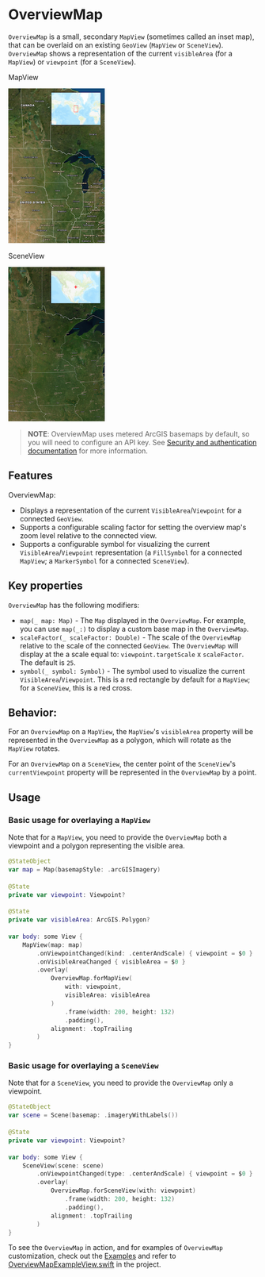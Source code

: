 # OverviewMap

`OverviewMap` is a small, secondary `MapView` (sometimes called an inset map), that can be overlaid on an existing `GeoView` (`MapView` or `SceneView`). `OverviewMap` shows a representation of the current `visibleArea` (for a `MapView`) or `viewpoint` (for a `SceneView`).

MapView

![OverviewMap - MapView](./OverviewMap_MapView.png)

SceneView

![OverviewMap - SceneView](./OverviewMap_SceneView.png)


> **NOTE**: OverviewMap uses metered ArcGIS basemaps by default, so you will need to configure an API key. See [Security and authentication documentation](https://developers.arcgis.com/documentation/mapping-apis-and-services/security/#api-keys) for more information.

## Features

OverviewMap:

- Displays a representation of the current `VisibleArea`/`Viewpoint` for a connected `GeoView`.
- Supports a configurable scaling factor for setting the overview map's zoom level relative to the connected view.
- Supports a configurable symbol for visualizing the current `VisibleArea`/`Viewpoint` representation (a `FillSymbol` for a connected `MapView`; a `MarkerSymbol` for a connected `SceneView`).

## Key properties

`OverviewMap` has the following modifiers:

- `map(_ map: Map)` - The `Map` displayed in the `OverviewMap`. For example, you can use `map(_:)` to display a custom base map in the `OverviewMap`.
- `scaleFactor(_ scaleFactor: Double)` - The scale of the `OverviewMap` relative to the scale of the connected `GeoView`. The `OverviewMap` will display at the a scale equal to: `viewpoint.targetScale` x `scaleFactor`. The default is `25`.
- `symbol(_ symbol: Symbol)` - The symbol used to visualize the current `VisibleArea`/`Viewpoint`. This is a red rectangle by default for a `MapView`; for a `SceneView`, this is a red cross.

## Behavior:

For an `OverviewMap` on a `MapView`, the `MapView`'s `visibleArea` property will be represented in the `OverviewMap` as a polygon, which will rotate as the `MapView` rotates. 

For an `OverviewMap` on a `SceneView`, the center point of the `SceneView`'s `currentViewpoint` property will be represented in the `OverviewMap` by a point. 

## Usage

### Basic usage for overlaying a `MapView`

Note that for a `MapView`, you need to provide the `OverviewMap` both a viewpoint and a polygon representing the visible area.

```swift
@StateObject
var map = Map(basemapStyle: .arcGISImagery)
    
@State
private var viewpoint: Viewpoint?

@State
private var visibleArea: ArcGIS.Polygon?

var body: some View {
    MapView(map: map)
        .onViewpointChanged(kind: .centerAndScale) { viewpoint = $0 }
        .onVisibleAreaChanged { visibleArea = $0 }
        .overlay(
            OverviewMap.forMapView(
                with: viewpoint,
                visibleArea: visibleArea
            )
                .frame(width: 200, height: 132)
                .padding(),
            alignment: .topTrailing
        )
}
```

### Basic usage for overlaying a `SceneView`

Note that for a `SceneView`, you need to provide the `OverviewMap` only a viewpoint.

```swift
@StateObject
var scene = Scene(basemap: .imageryWithLabels())
    
@State
private var viewpoint: Viewpoint?

var body: some View {
    SceneView(scene: scene)
        .onViewpointChanged(type: .centerAndScale) { viewpoint = $0 }
        .overlay(
            OverviewMap.forSceneView(with: viewpoint)
                .frame(width: 200, height: 132)
                .padding(),
            alignment: .topTrailing
        )
}
```

To see the `OverviewMap` in action, and for examples of `OverviewMap` customization, check out the [Examples](../../Examples) and refer to [OverviewMapExampleView.swift](../../Examples/Examples/OverviewMapExampleView.swift) in the project.
